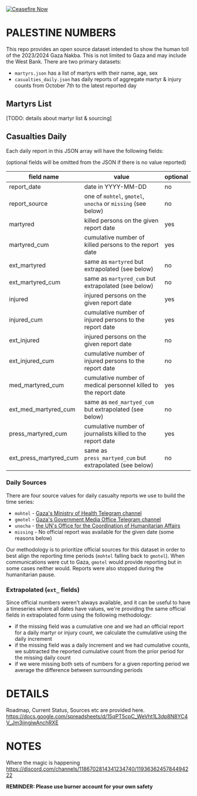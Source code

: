 [![Ceasefire Now](https://badge.techforpalestine.org/default)](https://techforpalestine.org/learn-more)

# PALESTINE NUMBERS

This repo provides an open source dataset intended to show the human toll of the 2023/2024 Gaza Nakba. This is not limited to Gaza and may include the West Bank. There are two primary datasets:

- `martyrs.json` has a list of martyrs with their name, age, sex
- `casualties_daily.json` has daily reports of aggregate martyr & injury counts from October 7th to the latest reported day

## Martyrs List

[TODO: details about martyr list & sourcing]

## Casualties Daily

Each daily report in this JSON array will have the following fields:

(optional fields will be omitted from the JSON if there is no value reported)

| field name             | value                                                            | optional |
| ---------------------- | ---------------------------------------------------------------- | -------- |
| report_date            | date in YYYY-MM-DD                                               | no       |
| report_source          | one of `mohtel`, `gmotel`, `unocha` or `missing` (see below)     | no       |
| martyred               | killed persons on the given report date                          | yes      |
| martyred_cum           | cumulative number of killed persons to the report date           | yes      |
| ext_martyred           | same as `martyred` but extrapolated (see below)                  | no       |
| ext_martyred_cum       | same as `martyred_cum` but extrapolated (see below)              | no       |
| injured                | injured persons on the given report date                         | yes      |
| injured_cum            | cumulative number of injured persons to the report date          | yes      |
| ext_injured            | injured persons on the given report date                         | no       |
| ext_injured_cum        | cumulative number of injured persons to the report date          | no       |
| med_martyred_cum       | cumulative number of medical personnel killed to the report date | yes      |
| ext_med_martyred_cum   | same as `med_martyed_cum` but extrapolated (see below)           | no       |
| press_martyred_cum     | cumulative number of journalists killed to the report date       | yes      |
| ext_press_martyred_cum | same as `press_martyed_cum` but extrapolated (see below)         | no       |

### Daily Sources

There are four source values for daily casualty reports we use to build the time series:

- `mohtel` - [Gaza's Ministry of Health Telegram channel](https://t.me/s/MOHMediaGaza)
- `gmotel` - [Gaza's Government Media Office Telegram channel](https://t.me/s/mediagovps)
- `unocha` - [the UN's Office for the Coordination of Humanitarian Affairs](https://docs.google.com/spreadsheets/d/e/2PACX-1vSUyVkEg8Y_gYEzq8VeFY6vjKoZFvO2y5X1eVZ_1bRsabeDC6hv3Aaf8WFn-F4KR8TP5kDWtylSWLhG/pubhtml?gid=96613236&single=true)
- `missing` - No official report was available for the given date (some reasons below)

Our methodology is to prioritize official sources for this dataset in order to best align the reporting time periods (`mohtel` falling back to `gmotel`). When communications were cut to Gaza, `gmotel` would provide reporting but in some cases neither would. Reports were also stopped during the humanitarian pause.

### Extrapolated (`ext_` fields)

Since official numbers weren't always available, and it can be useful to have a timeseries where all dates have values, we're providing the same official fields in extrapolated form using the following methodology:

- if the missing field was a cumulative one and we had an official report for a daily martyr or injury count, we calculate the cumulative using the daily increment
- if the missing field was a daily increment and we had cumulative counts, we subtracted the reported cumulative count from the prior period for the missing daily count
- if we were missing both sets of numbers for a given reporting period we average the difference between surrounding periods

# DETAILS

Roadmap, Current Status, Sources etc are provided here.
https://docs.google.com/spreadsheets/d/15qPT5cpC_WeVht1L3dp8N8YC4V_Jm3ijngiwAnchRXE

# NOTES

Where the magic is happening https://discord.com/channels/1186702814341234740/1193636245784494222

**REMINDER: Please use burner account for your own safety**
